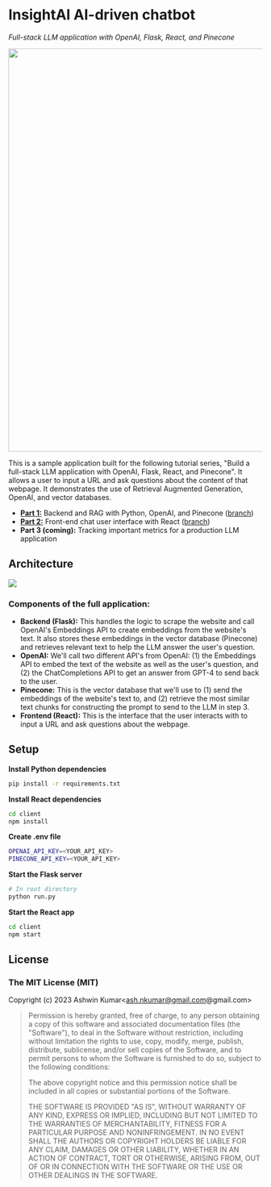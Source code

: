 # InsightAI AI-driven chatbot
*Full-stack LLM application with OpenAI, Flask, React, and Pinecone*

<img src="https://media4.giphy.com/media/v1.Y2lkPTc5MGI3NjExczdhcjIyZTd1YWZmdDdsem1rbTd3c2VjYnR6YmtmcTF5bjFuajAzciZlcD12MV9pbnRlcm5hbF9naWZfYnlfaWQmY3Q9Zw/oolHrmHDE9XtZtSLG8/giphy.gif" width="800">

This is a sample application built for the following tutorial series, "Build a full-stack LLM application with OpenAI, Flask, React, and Pinecone". It allows a user to input a URL and ask questions about the content of that webpage. It demonstrates the use of Retrieval Augmented Generation, OpenAI, and vector databases.
* **[Part 1:](https://shwinda.medium.com/ceda4e290c33](https://medium.com/@shwinda/build-a-full-stack-llm-application-with-openai-flask-react-and-pinecone-part-1-f3844429a5ef))** Backend and RAG with Python, OpenAI, and Pinecone ([branch](https://github.com/ashnkumar/llm_full_stack_tutorial/tree/part1_backend))
* **[Part 2:](https://medium.com/@shwinda/build-a-full-stack-llm-application-with-openai-flask-react-and-pinecone-part-2-ceda4e290c33)** Front-end chat user interface with React ([branch](https://github.com/ashnkumar/llm_full_stack_tutorial/tree/part2_frontend))
* **Part 3 (coming):** Tracking important metrics for a production LLM application

## Architecture
<img src="https://i.imgur.com/FqOr8t8.png" witdth="800">

### Components of the full application:
* **Backend (Flask):** This handles the logic to scrape the website and call OpenAI's Embeddings API to create embeddings from the website's text. It also stores these embeddings in the vector database (Pinecone) and retrieves relevant text to help the LLM answer the user's question.
* **OpenAI:** We'll call two different API's from OpenAI: (1) the Embeddings API to embed the text of the website as well as the user's question, and (2) the ChatCompletions API to get an answer from GPT-4 to send back to the user.
* **Pinecone:** This is the vector database that we'll use to (1) send the embeddings of the website's text to, and (2) retrieve the most similar text chunks for constructing the prompt to send to the LLM in step 3.
* **Frontend (React):** This is the interface that the user interacts with to input a URL and ask questions about the webpage.


## Setup

**Install Python dependencies**

```sh
pip install -r requirements.txt
```
**Install React dependencies**
```sh
cd client
npm install
```

**Create .env file**
```sh
OPENAI_API_KEY=<YOUR_API_KEY>
PINECONE_API_KEY=<YOUR_API_KEY>
```

**Start the Flask server**
```sh
# In root directory
python run.py
```

**Start the React app**
```sh
cd client
npm start
```

## License

### The MIT License (MIT)

Copyright (c) 2023 Ashwin Kumar<ash.nkumar@gmail.com@gmail.com>

> Permission is hereby granted, free of charge, to any person obtaining a copy
> of this software and associated documentation files (the "Software"), to deal
> in the Software without restriction, including without limitation the rights
> to use, copy, modify, merge, publish, distribute, sublicense, and/or sell
> copies of the Software, and to permit persons to whom the Software is
> furnished to do so, subject to the following conditions:
>
> The above copyright notice and this permission notice shall be included in
> all copies or substantial portions of the Software.
>
> THE SOFTWARE IS PROVIDED "AS IS", WITHOUT WARRANTY OF ANY KIND, EXPRESS OR
> IMPLIED, INCLUDING BUT NOT LIMITED TO THE WARRANTIES OF MERCHANTABILITY,
> FITNESS FOR A PARTICULAR PURPOSE AND NONINFRINGEMENT. IN NO EVENT SHALL THE
> AUTHORS OR COPYRIGHT HOLDERS BE LIABLE FOR ANY CLAIM, DAMAGES OR OTHER
> LIABILITY, WHETHER IN AN ACTION OF CONTRACT, TORT OR OTHERWISE, ARISING FROM,
> OUT OF OR IN CONNECTION WITH THE SOFTWARE OR THE USE OR OTHER DEALINGS IN
> THE SOFTWARE.
